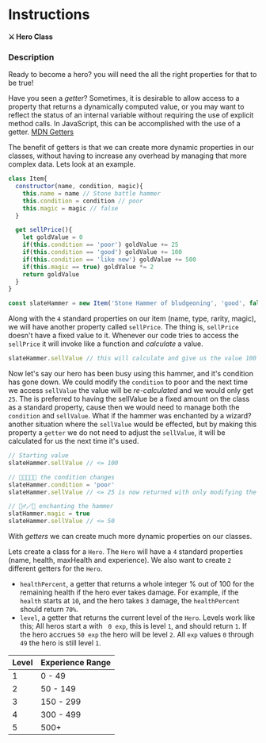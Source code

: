 # Instructions  

**⚔️ Hero Class**

### Description

Ready to become a hero? you will need the all the right properties for that to be true!

Have you seen a *getter*? Sometimes, it is desirable to allow access to a property that returns a dynamically computed value, or you may want to reflect the status of an internal variable without requiring the use of explicit method calls. In JavaScript, this can be accomplished with the use of a getter. [MDN Getters](https://developer.mozilla.org/en-US/docs/Web/JavaScript/Reference/Functions/get)

The benefit of getters is that we can create more dynamic properties in our classes, without having to increase any overhead by managing that more complex data. Lets look at an example.

```js
class Item{
  constructor(name, condition, magic){
    this.name = name // Stone battle hammer
    this.condition = condition // poor
    this.magic = magic // false
  }

  get sellPrice(){
    let goldValue = 0
    if(this.condition == 'poor') goldValue += 25
    if(this.condition == 'good') goldValue += 100
    if(this.condition == 'like new') goldValue += 500
    if(this.magic == true) goldValue *= 2
    return goldValue
  }
}

const slateHammer = new Item('Stone Hammer of bludgeoning', 'good', false)
```

Along with the `4` standard properties on our item (name, type, rarity, magic), we will have another property called `sellPrice`. The thing is, `sellPrice` doesn't have a fixed value to it. Whenever our code tries to access the `sellPrice` it will invoke like a function and *calculate* a value.

```js
slateHammer.sellValue // this will calculate and give us the value 100
```

Now let's say our hero has been busy using this hammer, and it's condition has gone down. We could modify the `condition` to poor and the next time we access `sellValue` the value will be *re-calculated* and we would only get `25`. The is preferred to having the sellValue be a fixed amount on the class as a standard property, cause then we would need to manage both the `condition` and `sellValue`. What if the hammer was enchanted by a wizard? another situation where the `sellValue` would be effected, but by making this property a `getter` we do not need to adjust the `sellValue`, it will be calculated for us the next time it's used.

```js
// Starting value
slateHammer.sellValue // <= 100

// 🧌🧌🧌💥🔨 the condition changes
slateHammer.condition = 'poor'
slateHammer.sellValue // <= 25 is now returned with only modifying the condition

// 🧙‍♂️🪄🔨 enchanting the hammer
slatHammer.magic = true
slateHammer.sellValue // <= 50 
```

With *getters* we can create much more dynamic properties on our classes.

Lets create a class for a `Hero`. The `Hero` will have a `4` standard properties (name, health, maxHealth and experience). We also want to create `2` different getters for the `Hero`.
 - `healthPercent`, a getter that returns a whole integer % out of 100 for the remaining health if the hero ever takes damage. For example, if the `health` starts at `10`, and the hero takes `3` damage, the `healthPercent` should return `70%`.
 - `level`, a getter that returns the current level of the `Hero`. Levels work like this; All heros start a with ` 0 exp`, this is level `1`, and should return `1`. If the hero accrues `50 exp` the hero will be level `2`. All `exp` values `0` through `49` the hero is still level `1`.

| Level | Experience Range    |
|-------|---------------------|
| 1     | 0 - 49              |
| 2     | 50 - 149            |
| 3     | 150 - 299           |
| 4     | 300 - 499           |
| 5     | 500+                |


